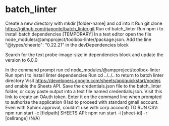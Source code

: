 # batch_linter
Create a new directory with mkdir [folder-name] and cd into it
Run git clone https://github.com/rjaponte/batch_linter.git 
Run cd batch_linter
Run npm i to install batch dependencies
[TEMPORARY] In a text editor open the file node_modules/@ampproject/toolbox-linter/package.json.
Add the line  "@types/cheerio": "0.22.21" in the devDependencies block

Search for the text probe-image-size in dependencies block and update the version to 6.0.0

In the command prompt run cd node_modules/@ampproject/toolbox-linter 
Run npm i to install linter dependencies
Run cd ../../.. to return to batch linter directory
Visit https://developers.google.com/sheets/api/quickstart/nodejs and enable the Sheets API. Save the credentials.json file to the batch_linter folder, or copy paste output into a text file named credentials.json.
Visit this link to create an OAuth token. Enter it on the command line when prompted to authorize the application (Had to proceed with standard gmail account. Even with Sphinx approval, couldn't use with corp account)
TO RUN
CSV: npm run start -c [fielpath]
SHEETS API: npm run start -i [sheet-id] -r [cellrange] (N/A)

